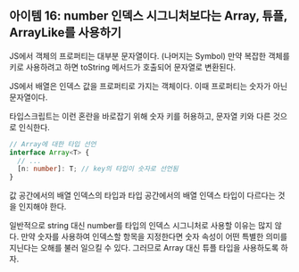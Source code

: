 ## 아이템 16: number 인덱스 시그니처보다는 Array, 튜플, ArrayLike를 사용하기

JS에서 객체의 프로퍼티는 대부분 문자열이다. (나머지는 Symbol)
만약 복잡한 객체를 키로 사용하려고 하면 toString 메서드가 호출되어 문자열로 변환된다.

JS에서 배열은 인덱스 값을 프로퍼티로 가지는 객체이다.
이때 프로퍼티는 숫자가 아닌 문자열이다.

타입스크립트는 이런 혼란을 바로잡기 위해 숫자 키를 허용하고, 문자열 키와 다른 것으로 인식한다.

```ts
// Array에 대한 타입 선언
interface Array<T> {
  // ...
  [n: number]: T; // key의 타입이 숫자로 선언됨
}
```

값 공간에서의 배열 인덱스의 타입과 타입 공간에서의 배열 인덱스 타입이 다르다는 것을 인지해야 한다.

일반적으로 string 대신 number를 타입의 인덱스 시그니처로 사용할 이유는 많지 않다.
만약 숫자를 사용하여 인덱스할 항목을 지정한다면 숫자 속성이 어떤 특별한 의미를 지닌다는 오해를 불러 일으킬 수 있다.
그러므로 Array 대신 튜플 타입을 사용하도록 하자.
